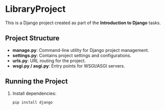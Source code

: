 # LibraryProject

This is a Django project created as part of the **Introduction to Django** tasks.

## Project Structure
- **manage.py**: Command-line utility for Django project management.
- **settings.py**: Contains project settings and configurations.
- **urls.py**: URL routing for the project.
- **wsgi.py / asgi.py**: Entry points for WSGI/ASGI servers.

## Running the Project
1. Install dependencies:
   ```bash
   pip install django
